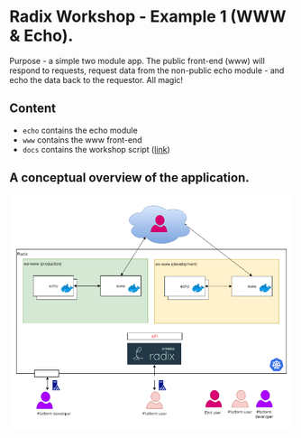 # Radix Workshop - Example 1 (WWW & Echo).

Purpose - a simple two module app. The public front-end (www) will respond to requests, request data from the non-public echo module - and echo the data back to the requestor. All magic!

## Content

- ```echo``` contains the echo module
- ```www``` contains the www front-end
- ```docs``` contains the workshop script ([link](./docs/workshop.md))

## A conceptual overview of the application.

![Conseptual diagram](./docs/smalldiagram.png)
